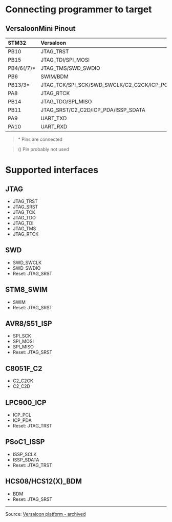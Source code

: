# Connecting programmer to target

## VersaloonMini Pinout

STM32|Versaloon
:----|:--------
PB10 |JTAG_TRST
PB15 |JTAG_TDI/SPI_MOSI
PB4/6(/7)*|JTAG_TMS/SWD_SWDIO
PB6  |SWIM/BDM
PB13/3*|JTAG_TCK/SPI_SCK/SWD_SWCLK/C2_C2CK/ICP_PCL/ISSP_SCLK
PA8  |JTAG_RTCK
PB14 |JTAG_TDO/SPI_MISO
PB11 |JTAG_SRST/C2_C2D/ICP_PDA/ISSP_SDATA
PA9  |UART_TXD
PA10 |UART_RXD

> \* Pins are connected

> () Pin probably not used

# Supported interfaces
## JTAG
*    JTAG_TRST
*    JTAG_SRST
*    JTAG_TCK
*    JTAG_TDO
*    JTAG_TDI
*    JTAG_TMS
*    JTAG_RTCK
## SWD
*    SWD_SWCLK
*    SWD_SWDIO
*    Reset: JTAG_SRST
## STM8_SWIM
*    SWIM
*    Reset: JTAG_SRST
## AVR8/S51_ISP
*    SPI_SCK
*    SPI_MOSI
*    SPI_MISO
*    Reset: JTAG_SRST
## C8051F_C2
*    C2_C2CK
*    C2_C2D
## LPC900_ICP
*    ICP_PCL
*    ICP_PDA
*    Reset: JTAG_TRST
## PSoC1_ISSP
*    ISSP_SCLK
*    ISSP_SDATA
*    Reset: JTAG_TRST
## HCS08/HCS12(X)_BDM
*    BDM
*    Reset: JTAG_SRST

-----------------------------
Source: [Versaloon platform - archived](https://web.archive.org/web/20151025183950/http://www.versaloon.com:80/doc/versaloon/doc_versaloon_programmer_platform.html)
